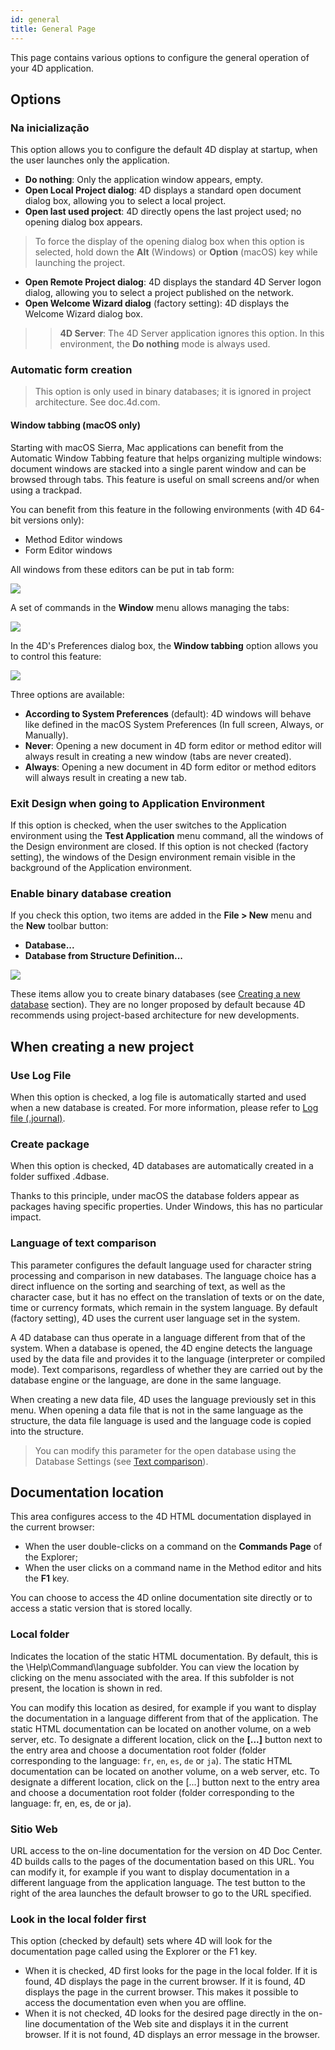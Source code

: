 ```yaml
---
id: general
title: General Page
---
```


This page contains various options to configure the general operation of your 4D application.

## Options

### Na inicialização

This option allows you to configure the default 4D display at startup, when the user launches only the application.

* **Do nothing**: Only the application window appears, empty.
* **Open Local Project dialog**: 4D displays a standard open document dialog box, allowing you to select a local project.
* **Open last used project**: 4D directly opens the last project used; no opening dialog box appears.
> To force the display of the opening dialog box when this option is selected, hold down the **Alt** (Windows) or **Option** (macOS) key while launching the project.

* **Open Remote Project dialog**: 4D displays the standard 4D Server logon dialog, allowing you to select a project published on the network.
* **Open Welcome Wizard dialog** (factory setting): 4D displays the Welcome Wizard dialog box.
> > **4D Server**: The 4D Server application ignores this option. In this environment, the **Do nothing** mode is always used.

### Automatic form creation

> This option is only used in binary databases; it is ignored in project architecture. See doc.4d.com.

#### Window tabbing (macOS only)

Starting with macOS Sierra, Mac applications can benefit from the Automatic Window Tabbing feature that helps organizing multiple windows: document windows are stacked into a single parent window and can be browsed through tabs. This feature is useful on small screens and/or when using a trackpad.

You can benefit from this feature in the following environments (with 4D 64-bit versions only):

* Method Editor windows
* Form Editor windows

All windows from these editors can be put in tab form:

![](../assets/en/Preferences/general2.png)

A set of commands in the **Window** menu allows managing the tabs:

![](../assets/en/Preferences/general3.png)

In the 4D's Preferences dialog box, the **Window tabbing** option allows you to control this feature:

![](../assets/en/Preferences/general4.png)

Three options are available:

* **According to System Preferences** (default): 4D windows will behave like defined in the macOS System Preferences (In full screen, Always, or Manually).
* **Never**: Opening a new document in 4D form editor or method editor will always result in creating a new window (tabs are never created).
* **Always**: Opening a new document in 4D form editor or method editors will always result in creating a new tab.

### Exit Design when going to Application Environment

If this option is checked, when the user switches to the Application environment using the **Test Application** menu command, all the windows of the Design environment are closed. If this option is not checked (factory setting), the windows of the Design environment remain visible in the background of the Application environment.

### Enable binary database creation

If you check this option, two items are added in the **File > New** menu and the **New** toolbar button:

* **Database...**
* **Database from Structure Definition...**

![](../assets/en/Preferences/general5.png)

These items allow you to create binary databases (see [Creating a new database](https://doc.4d.com/4Dv18R6/4D/18-R6/Creating-a-new-database.300-5217610.en.html) section). They are no longer proposed by default because 4D recommends using project-based architecture for new developments.

## When creating a new project

### Use Log File

When this option is checked, a log file is automatically started and used when a new database is created. For more information, please refer to [Log file (.journal)](Backup/log.md).

### Create package

When this option is checked, 4D databases are automatically created in a folder suffixed .4dbase.

Thanks to this principle, under macOS the database folders appear as packages having specific properties. Under Windows, this has no particular impact.

### Language of text comparison

This parameter configures the default language used for character string processing and comparison in new databases. The language choice has a direct influence on the sorting and searching of text, as well as the character case, but it has no effect on the translation of texts or on the date, time or currency formats, which remain in the system language. By default (factory setting), 4D uses the current user language set in the system.

A 4D database can thus operate in a language different from that of the system. When a database is opened, the 4D engine detects the language used by the data file and provides it to the language (interpreter or compiled mode). Text comparisons, regardless of whether they are carried out by the database engine or the language, are done in the same language.

When creating a new data file, 4D uses the language previously set in this menu. When opening a data file that is not in the same language as the structure, the data file language is used and the language code is copied into the structure.
> You can modify this parameter for the open database using the Database Settings (see [Text comparison](https://doc.4d.com/4Dv18R6/4D/18-R6/DatabaseData-storage-page.300-5217842.en.html#460252)).

## Documentation location

This area configures access to the 4D HTML documentation displayed in the current browser:

* When the user double-clicks on a command on the **Commands Page** of the Explorer;
* When the user clicks on a command name in the Method editor and hits the **F1** key.

You can choose to access the 4D online documentation site directly or to access a static version that is stored locally.

### Local folder

Indicates the location of the static HTML documentation. By default, this is the \Help\Command\language subfolder. You can view the location by clicking on the menu associated with the area. If this subfolder is not present, the location is shown in red.

You can modify this location as desired, for example if you want to display the documentation in a language different from that of the application. The static HTML documentation can be located on another volume, on a web server, etc. To designate a different location, click on the **[...]** button next to the entry area and choose a documentation root folder (folder corresponding to the language: `fr`, `en`, `es`, `de` or `ja`). The static HTML documentation can be located on another volume, on a web server, etc. To designate a different location, click on the [...] button next to the entry area and choose a documentation root folder (folder corresponding to the language: fr, en, es, de or ja).

### Sitio Web

URL access to the on-line documentation for the version on 4D Doc Center. 4D builds calls to the pages of the documentation based on this URL. You can modify it, for example if you want to display documentation in a different language from the application language. The test button to the right of the area launches the default browser to go to the URL specified.

### Look in the local folder first

This option (checked by default) sets where 4D will look for the documentation page called using the Explorer or the F1 key.

* When it is checked, 4D first looks for the page in the local folder. If it is found, 4D displays the page in the current browser. If it is found, 4D displays the page in the current browser. This makes it possible to access the documentation even when you are offline.
* When it is not checked, 4D looks for the desired page directly in the on-line documentation of the Web site and displays it in the current browser. If it is not found, 4D displays an error message in the browser.
